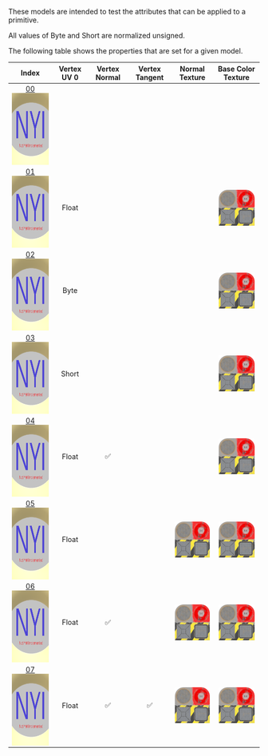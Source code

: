 These models are intended to test the attributes that can be applied to a primitive.  

All values of Byte and Short are normalized unsigned.  

The following table shows the properties that are set for a given model.  


Index | Vertex UV 0 | Vertex Normal | Vertex Tangent | Normal Texture | Base Color Texture
:---: | :---: | :---: | :---: | :---: | :---:
[00](Primitive_Attribute_00.gltf)<br><img src="ReferenceImages/Primitive_Attribute_00.png" height="144" width="144" align="middle"> |   |   |   |   |  
[01](Primitive_Attribute_01.gltf)<br><img src="ReferenceImages/Primitive_Attribute_01.png" height="144" width="144" align="middle"> | Float |   |   |   | <img src="Textures/BaseColor_Plane.png" height="72" width="72" align="middle">
[02](Primitive_Attribute_02.gltf)<br><img src="ReferenceImages/Primitive_Attribute_02.png" height="144" width="144" align="middle"> | Byte |   |   |   | <img src="Textures/BaseColor_Plane.png" height="72" width="72" align="middle">
[03](Primitive_Attribute_03.gltf)<br><img src="ReferenceImages/Primitive_Attribute_03.png" height="144" width="144" align="middle"> | Short |   |   |   | <img src="Textures/BaseColor_Plane.png" height="72" width="72" align="middle">
[04](Primitive_Attribute_04.gltf)<br><img src="ReferenceImages/Primitive_Attribute_04.png" height="144" width="144" align="middle"> | Float | :white_check_mark: |   |   | <img src="Textures/BaseColor_Plane.png" height="72" width="72" align="middle">
[05](Primitive_Attribute_05.gltf)<br><img src="ReferenceImages/Primitive_Attribute_05.png" height="144" width="144" align="middle"> | Float |   |   | <img src="Textures/Normal_Plane.png" height="72" width="72" align="middle"> | <img src="Textures/BaseColor_Plane.png" height="72" width="72" align="middle">
[06](Primitive_Attribute_06.gltf)<br><img src="ReferenceImages/Primitive_Attribute_06.png" height="144" width="144" align="middle"> | Float | :white_check_mark: |   | <img src="Textures/Normal_Plane.png" height="72" width="72" align="middle"> | <img src="Textures/BaseColor_Plane.png" height="72" width="72" align="middle">
[07](Primitive_Attribute_07.gltf)<br><img src="ReferenceImages/Primitive_Attribute_07.png" height="144" width="144" align="middle"> | Float | :white_check_mark: | :white_check_mark: | <img src="Textures/Normal_Plane.png" height="72" width="72" align="middle"> | <img src="Textures/BaseColor_Plane.png" height="72" width="72" align="middle">
 
